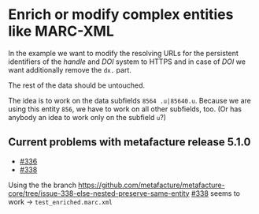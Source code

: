 # Enrich or modify complex entities like MARC-XML

In the example we want to modify the resolving URLs for the persistent identifiers 
of the _handle_ and _DOI_ system to HTTPS and in case of _DOI_ we want additionally 
remove the `dx.` part.

The rest of the data should be untouched.

The idea is to work on the data subfields `8564 .u|85640.u`. 
Because we are using this entity `856`, we have to work on all other subfields, too. 
(Or has anybody an idea to work only on the subfield `u`?) 

## Current problems with metafacture release 5.1.0

* [#336](https://github.com/metafacture/metafacture-core/issues/336)
* [#338](https://github.com/metafacture/metafacture-core/issues/338)

Using the the branch 
https://github.com/metafacture/metafacture-core/tree/issue-338-else-nested-preserve-same-entity 
[#338](https://github.com/metafacture/metafacture-core/issues/338) seems to work -> `test_enriched.marc.xml`


 
